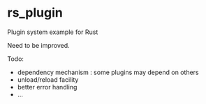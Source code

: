 # rs_plugin

Plugin system example for Rust

Need to be improved.

Todo:
 - dependency mechanism : some plugins may depend on others
 - unload/reload facility
 - better error handling
 - ...

